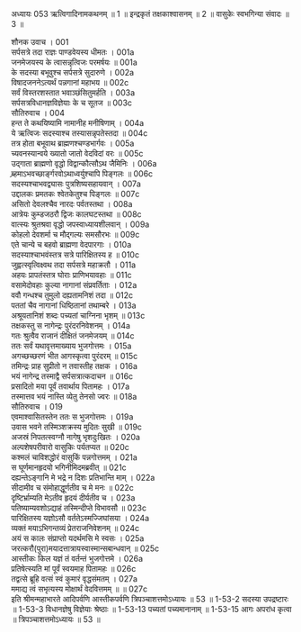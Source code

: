 अध्यायः 053
ऋत्विगादिनामकथनम् ॥ 1 ॥ इन्द्रकृतं तक्षकाश्वासनम् ॥ 2 ॥ वासुकेः स्वभगिन्या संवादः ॥ 3 ॥ 

शौनक उवाच । 	001  
सर्पसत्रे तदा राज्ञः पाण्डवेयस्य धीमतः ।	001a  
जनमेजयस्य के त्वासन्नृत्विजः परमर्षयः ॥	001a  
के सदस्या बभूवुश्च सर्पसत्रे सुदारुणे ।	002a  
विषादजननेऽत्यर्थं पन्नगानां महाभय ॥	002c  
सर्वं विस्तरशस्तात भवाञ्छंसितुमर्हति ।	003a  
सर्पसत्रविधानज्ञविज्ञेयाः के च सूतज ॥	003c  
सौतिरुवाच । 	004  
हन्त ते कथयिष्यामि नामानीह मनीषिणाम् ।	004a  
ये ऋत्विजः सदस्याश्च तस्यासन्नृपतेस्तदा ॥	004c  
तत्र होता बभूवाथ ब्राह्मणश्चण्डभार्गवः ।	005a  
च्यवनस्यान्वये ख्यातो जातो वेदविदां वरः ॥	005c  
उद्गाता ब्राह्मणो वृद्धो विद्वान्कौत्सौऽथ जैमिनिः ।	006a  
ब्र्हमाऽभवच्छार्ङ्गरवोऽथाध्वर्युश्चापि पिङ्गलः ॥	006c  
सदस्यश्चाभवद्व्यासः पुत्रशिष्यसहायवान् ।	007a  
उद्दालकः प्रमतकः श्वेतकेतुश्च पिङ्गलः ॥	007c  
असितो देवलश्चैव नारदः पर्वतस्तथा ।	008a  
आत्रेयः कुम्डजठरौ द्विजः कालघटस्तथा ॥	008c  
वात्स्यः श्रुतश्रवा वृद्धो जपस्वाध्यायशीलवान् ।	009a  
कोहलो देवशर्मा च मौद्गल्यः समसौरभः ॥	009c  
एते चान्ये च बहवो ब्राह्मणा वेदपारगाः ।	010a  
सदस्याश्चाभवंस्तत्र सत्रे पारिक्षितस्य ह ॥	010c  
जुह्वत्स्वृत्विक्ष्वथ तदा सर्पसत्रे महाक्रतौ ।	011a  
अहयः प्रापतंस्तत्र घोराः प्राणिभयावहाः ॥	011c  
वसामेदोवहाः कुल्या नागानां संप्रवर्तिताः ।	012a  
ववौ गन्धश्च तुमुलो दह्यतामनिशं तदा ॥	012c  
पततां चैव नागानां धिष्ठितानां तथाम्बरे ।	013a  
अश्रूयतानिशं शब्दः पच्यतां चाग्निना भृशम् ॥	013c  
तक्षकस्तु स नागेन्द्रः पुरंदरनिवेशनम् ।	014a  
गतः श्रुत्वैव राजानं दीक्षितं जनमेजयम् ॥	014c  
ततः सर्वं यथावृत्तमाख्याय भुजगोत्तमः ।	015a  
अगच्छच्छरणं भीत आगस्कृत्वा पुरंदरम् ॥	015c  
तमिन्द्रः प्राह सुप्रीतो न तवास्तीह तक्षक ।	016a  
भयं नागेन्द्र तस्माद्वै सर्पसत्रात्कदाचन ॥	016c  
प्रसादितो मया पूर्वं तवार्थाय पितामहः ।	017a  
तस्मात्तव भयं नास्ति व्येतु तेनसो ज्वरः ॥	018a  
सौतिरुवाच । 	019  
एवमाश्वासितस्तेन ततः स भुजगोत्तमः ।	019a  
उवास भवने तस्मिञ्शक्रस्य मुदितः सुखी ॥	019c  
अजस्रं निपतत्स्वग्नौ नागेषु भृशदुःखितः ।	020a  
अल्पशेषपरीवारो वासुकिः पर्यतप्यत ॥	020c  
कश्मलं चाविशद्धोरं वासुकिं पन्नगोत्तमम् ।	021a  
स घूर्णमानहृदयो भगिनीमिदमब्रवीत् ॥	021c  
दह्यन्तेऽङ्गानि मे भद्रे न दिशः प्रतिभान्ति माम् ।	022a  
सीदामीव च संमोहाद्धूर्णतीव च मे मनः ॥	022c  
दृष्टिर्भ्राम्यति मेऽतीव हृदयं दीर्यतीव च ।	023a  
पतिष्याम्यवशोऽद्याहं तस्मिन्दीप्ते विभावसौ ॥	023c  
पारिक्षितस्य यज्ञोऽसौ वर्ततेऽस्मज्जिघांसया ।	024a  
व्यक्तं मयाऽभिगन्तव्यं प्रेतराजनिवेशनम् ॥	024c  
अयं स कालः संप्राप्तो यदर्थमसि मे स्वसः ।	025a  
जरत्करौ(पुरा)मयादत्तात्रायस्वास्मान्सबान्धवान् ॥	025c  
आस्तीकः किल यज्ञं तं वर्तन्तं भुजगोत्तमे ।	026a  
प्रतिषेत्स्यति मां पूर्वं स्वयमाह पितामहः ॥	026c  
तद्वत्से ब्रूहि वत्सं स्वं कुमारं वृद्धसंमतम् ।	027a  
ममाद्य त्वं सभृत्यस्य मोक्षार्थं वेदवित्तमम् ॥ ॥	027c  
इति श्रीमन्महाभारते आदिपर्वणि आस्तीकपर्वणि त्रिपञ्चाशत्तमोऽध्यायः ॥ 53 ॥ 
1-53-2 सदस्या उपद्रष्टारः ॥ 1-53-3 विधानज्ञेषु विज्ञेयाः श्रेष्ठाः ॥ 1-53-13 पच्यतां पच्यमानानाम् ॥ 1-53-15 आगः अपरांध कृत्वा ॥ त्रिपञ्चाशत्तमोऽध्यायः ॥ 53 ॥
